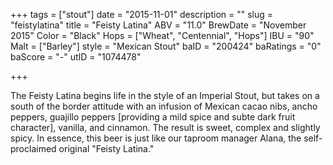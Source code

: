 +++
tags = ["stout"]
date = "2015-11-01"
description = ""
slug = "feistylatina"
title = "Feisty Latina"
ABV = "11.0"
BrewDate = "November 2015"
Color = "Black"
Hops = ["Wheat", "Centennial", "Hops"]
IBU = "90"
Malt = ["Barley"]
style = "Mexican Stout"
baID = "200424"
baRatings = "0"
baScore = "-"
utID = "1074478"

+++

The Feisty Latina begins life in the style of an Imperial Stout, but takes on a south of the border attitude with an infusion of Mexican cacao nibs, ancho peppers, guajillo peppers [providing a mild spice and subte dark fruit character], vanilla, and cinnamon. The result is sweet, complex and slightly spicy. In essence, this beer is just like our taproom manager Alana, the self-proclaimed original "Feisty Latina."